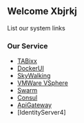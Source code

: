 ## Welcome Xbjrkj

List our system links

### Our Service

+ [TABixx](http://192.168.90.106:8080)
+ [DockerUI](http://192.168.90.106:9000/)
+ [SkyWalking](http://192.168.90.117:3000)
+ [VMWare VSphere](https://192.168.90.102)
+ [Swarm](http://192.168.90.130:60000/)
+ [Consul](http://192.168.90.106:8500/)
+ [ApiGateway](http://192.168.90.106:xxx)
+ [IdentityServer4]

 
 

 
